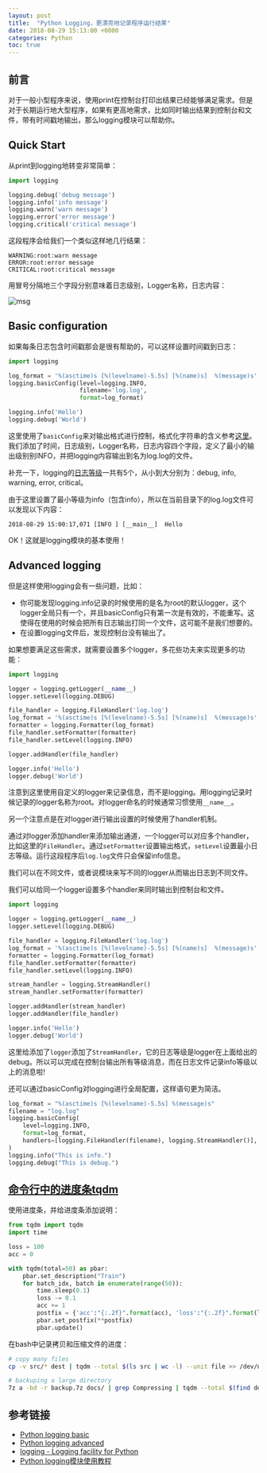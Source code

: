 ```yaml
---
layout: post
title:  "Python Logging，更漂亮地记录程序运行结果"
date: 2018-08-29 15:13:00 +0800
categories: Python
toc: true
---
```


## 前言
对于一般小型程序来说，使用print在控制台打印出结果已经能够满足需求。但是对于长期运行地大型程序，如果有更高地需求，比如同时输出结果到控制台和文件，带有时间戳地输出，那么logging模块可以帮助你。

## Quick Start
从print到logging地转变非常简单：

```python
import logging

logging.debug('debug message')
logging.info('info message')
logging.warn('warn message')
logging.error('error message')
logging.critical('critical message')
```

这段程序会给我们一个类似这样地几行结果：

```
WARNING:root:warn message
ERROR:root:error message
CRITICAL:root:critical message
```

用冒号分隔地三个字段分别意味着日志级别，Logger名称，日志内容：

![msg](https://upload-images.jianshu.io/upload_images/477558-da69f58ffd67989c.png)

## Basic configuration

如果每条日志包含时间戳那会是很有帮助的，可以这样设置时间戳到日志：

```python
import logging

log_format = '%(asctime)s [%(levelname)-5.5s] [%(name)s]  %(message)s'
logging.basicConfig(level=logging.INFO,
                    filename='log.log',
                    format=log_format)

logging.info('Hello')
logging.debug('World')
```

这里使用了`basicConfig`来对输出格式进行控制，格式化字符串的含义参考[这里](https://docs.python.org/3/library/logging.html#logrecord-attributes)。我们添加了时间，日志级别，Logger名称，日志内容四个字段，定义了最小的输出级别别INFO，并把logging内容输出到名为log.log的文件。

补充一下，logging的[日志等级](https://docs.python.org/3/library/logging.html#logging-levels)一共有5个，从小到大分别为：debug, info, warning, error, critical。

由于这里设置了最小等级为info（包含info），所以在当前目录下的log.log文件可以发现以下内容：

```
2018-08-29 15:00:17,071 [INFO ] [__main__]  Hello
```

OK！这就是logging模块的基本使用！

## Advanced logging

但是这样使用logging会有一些问题，比如：

* 你可能发现logging.info记录的时候使用的是名为root的默认logger，这个logger全局只有一个，并且basicConfig只有第一次是有效的，不能重写。这使得在使用的时候会把所有日志输出打同一个文件，这可能不是我们想要的。
* 在设置logging文件后，发现控制台没有输出了。

如果想要满足这些需求，就需要设置多个logger，多花些功夫来实现更多的功能：

```python
import logging

logger = logging.getLogger(__name__)
logger.setLevel(logging.DEBUG)

file_handler = logging.FileHandler('log.log')
log_format = '%(asctime)s [%(levelname)-5.5s] [%(name)s]  %(message)s'
formatter = logging.Formatter(log_format)
file_handler.setFormatter(formatter)
file_handler.setLevel(logging.INFO)

logger.addHandler(file_handler)

logger.info('Hello')
logger.debug('World')
```

注意到这里使用自定义的logger来记录信息，而不是logging。用logging记录时候记录的logger名称为root。对logger命名的时候通常习惯使用`__name__`。

另一个注意点是在对logger进行输出设置的时候使用了handler机制。

通过对logger添加handler来添加输出通道，一个logger可以对应多个handler，比如这里的`FileHandler`。通过`setFormatter`设置输出格式，`setLevel`设置最小日志等级。运行这段程序后`log.log`文件只会保留info信息。

我们可以在不同文件，或者说模块来写不同的logger从而输出日志到不同文件。

我们可以给同一个logger设置多个handler来同时输出到控制台和文件。

```python
import logging

logger = logging.getLogger(__name__)
logger.setLevel(logging.DEBUG)

file_handler = logging.FileHandler('log.log')
log_format = '%(asctime)s [%(levelname)-5.5s] [%(name)s]  %(message)s'
formatter = logging.Formatter(log_format)
file_handler.setFormatter(formatter)
file_handler.setLevel(logging.INFO)

stream_handler = logging.StreamHandler()
stream_handler.setFormatter(formatter)

logger.addHandler(stream_handler)
logger.addHandler(file_handler)

logger.info('Hello')
logger.debug('World')
```

这里给添加了`logger`添加了`StreamHandler`，它的日志等级是logger在上面给出的debug。所以可以完成在控制台输出所有等级消息，而在日志文件记录info等级以上的消息啦!


还可以通过basicConfig对logging进行全局配置，这样语句更为简洁。

```python
log_format = "%(asctime)s [%(levelname)-5.5s] %(message)s"
filename = "log.log"
logging.basicConfig( 
    level=logging.INFO,
    format=log_format,
    handlers=[logging.FileHandler(filename), logging.StreamHandler()],
)  
logging.info("This is info.")
logging.debug("This is debug.")
```

## [命令行中的进度条tqdm](https://github.com/tqdm/tqdm)

使用进度条，并给进度条添加说明：

```python
from tqdm import tqdm
import time

loss = 100
acc = 0

with tqdm(total=50) as pbar:
    pbar.set_description("Train")
    for batch_idx, batch in enumerate(range(50)):
        time.sleep(0.1)
        loss -= 0.1
        acc += 1
        postfix = {'acc':"{:.2f}".format(acc), 'loss':"{:.2f}".format(loss)}
        pbar.set_postfix(**postfix)
        pbar.update()
```

在bash中记录拷贝和压缩文件的进度：

```bash
# copy many files
cp -v src/* dest | tqdm --total $(ls src | wc -l) --unit file >> /dev/null

# backuping a large directory
7z a -bd -r backup.7z docs/ | grep Compressing | tqdm --total $(find docs/ -type f | wc -l) --unit files >> backup.log
```


## 参考链接

* [Python logging basic](https://www.youtube.com/watch?v=-ARI4Cz-awo)
* [Python logging advanced](https://www.youtube.com/watch?v=jxmzY9soFXg)
* [logging - Logging facility for Python](https://docs.python.org/3/library/logging.html)
* [Python logging模块使用教程](https://www.jianshu.com/p/feb86c06c4f4)

